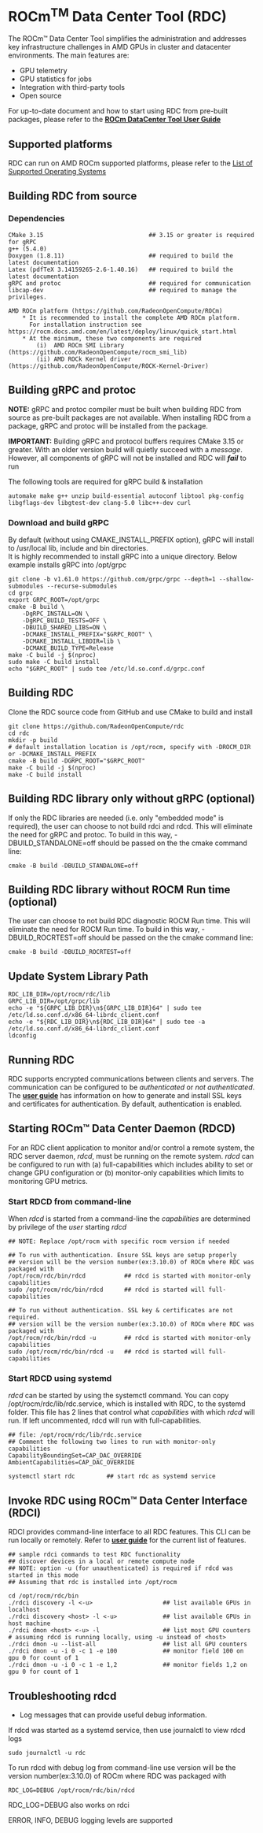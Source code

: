 # ROCm<sup>TM</sup> Data Center Tool (RDC)

The ROCm™ Data Center Tool simplifies the administration and addresses key infrastructure challenges in AMD GPUs in cluster and datacenter environments. The main features are:

- GPU telemetry
- GPU statistics for jobs
- Integration with third-party tools
- Open source

For up-to-date document and how to start using RDC from pre-built packages, please refer to the [**ROCm DataCenter Tool User Guide**](https://rocm.docs.amd.com/projects/rdc/en/latest/)

## Supported platforms

RDC can run on AMD ROCm supported platforms, please refer to the [List of Supported Operating Systems](https://rocm.docs.amd.com/en/latest/release/gpu_os_support.html)

## Building RDC from source

### Dependencies

    CMake 3.15                              ## 3.15 or greater is required for gRPC
    g++ (5.4.0)
    Doxygen (1.8.11)                        ## required to build the latest documentation
    Latex (pdfTeX 3.14159265-2.6-1.40.16)   ## required to build the latest documentation
    gRPC and protoc                         ## required for communication
    libcap-dev                              ## required to manage the privileges.

    AMD ROCm platform (https://github.com/RadeonOpenCompute/ROCm)
        * It is recommended to install the complete AMD ROCm platform.
          For installation instruction see https://rocm.docs.amd.com/en/latest/deploy/linux/quick_start.html
        * At the minimum, these two components are required
            (i)  AMD ROCm SMI Library (https://github.com/RadeonOpenCompute/rocm_smi_lib)
            (ii) AMD ROCk Kernel driver (https://github.com/RadeonOpenCompute/ROCK-Kernel-Driver)

## Building gRPC and protoc

**NOTE:** gRPC and protoc compiler must be built when building RDC from source as pre-built packages are not available. When installing RDC from a package, gRPC and protoc will be installed from the package.

**IMPORTANT:** Building gRPC and protocol buffers requires CMake 3.15 or greater. With an older version build will quietly succeed with a *message*. However, all components of gRPC will not be installed and RDC will ***fail*** to run

The following tools are required for gRPC build & installation

    automake make g++ unzip build-essential autoconf libtool pkg-config libgflags-dev libgtest-dev clang-5.0 libc++-dev curl

### Download and build gRPC

By default (without using CMAKE_INSTALL_PREFIX option), gRPC will install to /usr/local lib, include and bin directories.  
It is highly recommended to install gRPC into a unique directory.
Below example installs gRPC into /opt/grpc

    git clone -b v1.61.0 https://github.com/grpc/grpc --depth=1 --shallow-submodules --recurse-submodules
    cd grpc
    export GRPC_ROOT=/opt/grpc
    cmake -B build \
        -DgRPC_INSTALL=ON \
        -DgRPC_BUILD_TESTS=OFF \
        -DBUILD_SHARED_LIBS=ON \
        -DCMAKE_INSTALL_PREFIX="$GRPC_ROOT" \
        -DCMAKE_INSTALL_LIBDIR=lib \
        -DCMAKE_BUILD_TYPE=Release
    make -C build -j $(nproc)
    sudo make -C build install
    echo "$GRPC_ROOT" | sudo tee /etc/ld.so.conf.d/grpc.conf

## Building RDC

Clone the RDC source code from GitHub and use CMake to build and install

    git clone https://github.com/RadeonOpenCompute/rdc
    cd rdc
    mkdir -p build
    # default installation location is /opt/rocm, specify with -DROCM_DIR or -DCMAKE_INSTALL_PREFIX
    cmake -B build -DGRPC_ROOT="$GRPC_ROOT"
    make -C build -j $(nproc)
    make -C build install

## Building RDC library only without gRPC (optional)

If only the RDC libraries are needed (i.e. only "embedded mode" is required), the user can choose to not build rdci and rdcd. This will eliminate the need for gRPC and protoc. To build in this way, -DBUILD_STANDALONE=off should be passed on the the cmake command line:

    cmake -B build -DBUILD_STANDALONE=off

## Building RDC library without ROCM Run time (optional)

The user can choose to not build RDC diagnostic ROCM Run time. This will eliminate the need for ROCM Run time. To build in this way, -DBUILD_ROCRTEST=off should be passed on the the cmake command line:

    cmake -B build -DBUILD_ROCRTEST=off

## Update System Library Path

    RDC_LIB_DIR=/opt/rocm/rdc/lib
    GRPC_LIB_DIR=/opt/grpc/lib
    echo -e "${GRPC_LIB_DIR}\n${GRPC_LIB_DIR}64" | sudo tee /etc/ld.so.conf.d/x86_64-librdc_client.conf
    echo -e "${RDC_LIB_DIR}\n${RDC_LIB_DIR}64" | sudo tee -a /etc/ld.so.conf.d/x86_64-librdc_client.conf
    ldconfig

## Running RDC

RDC supports encrypted communications between clients and servers. The
communication can be configured to be *authenticated* or *not authenticated*. The [**user guide**](https://rocm.docs.amd.com/projects/rdc/en/latest/) has information on how to generate and install SSL keys and certificates for authentication. By default, authentication is enabled.

## Starting ROCm™ Data Center Daemon (RDCD)

For an RDC client application to monitor and/or control a remote system, the RDC server daemon, *rdcd*, must be running on the remote system. *rdcd* can be configured to run with (a) full-capabilities which includes ability to set or change GPU configuration or (b) monitor-only capabilities which limits to monitoring GPU metrics.

### Start RDCD from command-line

When *rdcd* is started from a command-line the *capabilities* are determined by privilege of the *user* starting *rdcd*

    ## NOTE: Replace /opt/rocm with specific rocm version if needed

    ## To run with authentication. Ensure SSL keys are setup properly
    ## version will be the version number(ex:3.10.0) of ROCm where RDC was packaged with
    /opt/rocm/rdc/bin/rdcd           ## rdcd is started with monitor-only capabilities
    sudo /opt/rocm/rdc/bin/rdcd      ## rdcd is started will full-capabilities

    ## To run without authentication. SSL key & certificates are not required.
    ## version will be the version number(ex:3.10.0) of ROCm where RDC was packaged with
    /opt/rocm/rdc/bin/rdcd -u        ## rdcd is started with monitor-only capabilities
    sudo /opt/rocm/rdc/bin/rdcd -u   ## rdcd is started will full-capabilities

### Start RDCD using systemd

*rdcd* can be started by using the systemctl command. You can copy /opt/rocm/rdc/lib/rdc.service, which is installed with RDC, to the systemd folder. This file has 2 lines that control what *capabilities* with which *rdcd* will run. If left uncommented, rdcd will run with full-capabilities.

    ## file: /opt/rocm/rdc/lib/rdc.service
    ## Comment the following two lines to run with monitor-only capabilities
    CapabilityBoundingSet=CAP_DAC_OVERRIDE
    AmbientCapabilities=CAP_DAC_OVERRIDE

    systemctl start rdc         ## start rdc as systemd service

## Invoke RDC using ROCm™ Data Center Interface (RDCI)

RDCI provides command-line interface to all RDC features. This CLI can be run locally or remotely. Refer to [**user guide**](https://rocm.docs.amd.com/projects/rdc/en/latest/user_guide/features.html) for the current list of features.

    ## sample rdci commands to test RDC functionality
    ## discover devices in a local or remote compute node
    ## NOTE: option -u (for unauthenticated) is required if rdcd was started in this mode
    ## Assuming that rdc is installed into /opt/rocm

    cd /opt/rocm/rdc/bin
    ./rdci discovery -l <-u>                    ## list available GPUs in localhost
    ./rdci discovery <host> -l <-u>             ## list available GPUs in host machine
    ./rdci dmon <host> <-u> -l                  ## list most GPU counters
    # assuming rdcd is running locally, using -u instead of <host>
    ./rdci dmon -u --list-all                   ## list all GPU counters
    ./rdci dmon -u -i 0 -c 1 -e 100             ## monitor field 100 on gpu 0 for count of 1
    ./rdci dmon -u -i 0 -c 1 -e 1,2             ## monitor fields 1,2 on gpu 0 for count of 1

## Troubleshooting rdcd

- Log messages that can provide useful debug information.

If rdcd was started as a systemd service, then use journalctl to view rdcd logs

    sudo journalctl -u rdc

To run rdcd with debug log from command-line use
version will be the version number(ex:3.10.0) of ROCm where RDC was packaged with

    RDC_LOG=DEBUG /opt/rocm/rdc/bin/rdcd

RDC_LOG=DEBUG also works on rdci

ERROR, INFO, DEBUG logging levels are supported
